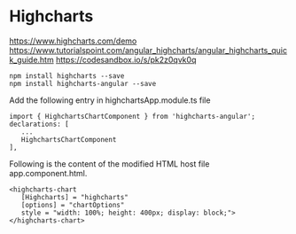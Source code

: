 # Highcharts
https://www.highcharts.com/demo
https://www.tutorialspoint.com/angular_highcharts/angular_highcharts_quick_guide.htm https://codesandbox.io/s/pk2z0qvk0q

```
npm install highcharts --save
npm install highcharts-angular --save
```

Add the following entry in highchartsApp.module.ts file

```
import { HighchartsChartComponent } from 'highcharts-angular';
declarations: [
   ...
   HighchartsChartComponent    
],
```
Following is the content of the modified HTML host file app.component.html.

```
<highcharts-chart
   [Highcharts] = "highcharts" 
   [options] = "chartOptions" 
   style = "width: 100%; height: 400px; display: block;">
</highcharts-chart>
```
